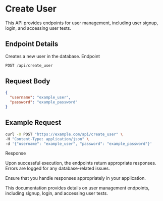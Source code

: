 # Create User

This API provides endpoints for user management, including user signup, login, and accessing user tests.

## Endpoint Details

Creates a new user in the database.
Endpoint

```js
POST /api/create_user
```

## Request Body

```json
{
  "username": "example_user",
  "password": "example_password"
}
```

## Example Request

```bash
curl -X POST "https://example.com/api/create_user" \
-H "Content-Type: application/json" \
-d '{"username": "example_user", "password": "example_password"}'
```





Response

Upon successful execution, the endpoints return appropriate responses. Errors are logged for any database-related issues.

Ensure that you handle responses appropriately in your application.

This documentation provides details on user management endpoints, including signup, login, and accessing user tests.